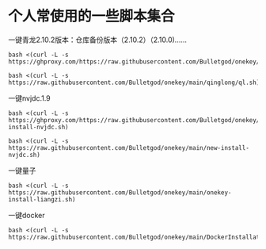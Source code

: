 # **个人常使用的一些脚本集合**

一键青龙2.10.2版本：仓库备份版本（2.10.2）（2.10.0)......
```shell
bash <(curl -L -s https://ghproxy.com/https://raw.githubusercontent.com/Bulletgod/onekey/main/qinglong/ql.sh)
```
```shell
bash <(curl -L -s https://raw.githubusercontent.com/Bulletgod/onekey/main/qinglong/ql.sh)
```
一键nvjdc.1.9
```shell
bash <(curl -L -s https://ghproxy.com/https://raw.githubusercontent.com/Bulletgod/onekey/main/new-install-nvjdc.sh)
```
```shell
bash <(curl -L -s https://raw.githubusercontent.com/Bulletgod/onekey/main/new-install-nvjdc.sh)
```
一键量子
```shell
bash <(curl -L -s https://raw.githubusercontent.com/Bulletgod/onekey/main/onekey-install-liangzi.sh)
```
一键docker
```shell
bash <(curl -L -s https://raw.githubusercontent.com/Bulletgod/onekey/main/DockerInstallation.sh)
```
